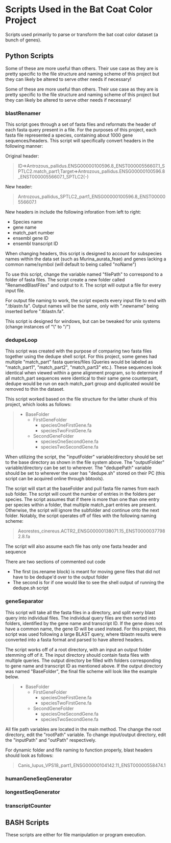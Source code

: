 # Scripts Used in the Bat Coat Color Project
Scripts used primarily to parse or transform the bat coat color dataset (a bunch of genes).


## Python Scripts

Some of these are more useful than others. Their use case as they are is pretty specific to the file structure and naming scheme of this project but they can likely be altered to serve other needs if necessary! 

Some of these are more useful than others. Their use case as they are is pretty specific to the file structure and naming scheme of this project but they can likely be altered to serve other needs if necessary! 

### blastRenamer

This script goes through a set of fasta files and reformats the header of each fasta query present in a file. For the purposes of this project, each fasta file represented a species, containing about 1000 gene sequences/headers. This script will specifically convert headers in the following manner:

Original header:
>ID=>Antrozous_pallidus.ENSG00000100596.8_ENST00000556607.1_SPTLC2.match_part1;Target=>Antrozous_pallidus.ENSG00000100596.8_ENST00000556607.1_SPTLC2(-)

New header:
>Antrozous_pallidus_SPTLC2_part1_ENSG00000100596.8_ENST00000556607.1

New headers in include the following inforation from left to right:
- Species name
- gene name
- match_part number
- ensembl gene ID
- ensembl transcript ID

When changing headers, this script is designed to account for subspecies names within the data set (such as Murina_aurata_feae) and genes lacking a common name/symbol (will default to being called "noName")

To use this script, change the variable named "filePath" to correspond to a folder of fasta files. The script create a new folder called "RenamedBlastFiles" and output to it. The script will output a file for every input file.

For output file naming to work, the script expects every input file to end with ".tblastn.fa". Output names will be the same, only with ".newname" being inserted before ".tblastn.fa". 

This script is designed for windows, but can be tweaked for unix systems (change instances of "\\" to "/")

### dedupeLoop

This script was created with the purpose of comparing two fasta files together using the dedupe shell script. For this project, some genes had multiple "match_part" fasta queries/files (Queries would be labeled as "match_part1", "match_part2", "match_part3" etc.). These sequences look identical when viewed within a gene alignment program, so to determine if all match_part sequences were identical to their same gene counterpart, dedupe would be run on each match_part group and duplicated would be removed to thin the dataset. 

This script worked based on the file structure for the latter chunk of this project, which looks as follows:

>- BaseFolder
>   - FirstGeneFolder
>       - speciesOneFirstGene.fa
>       - speciesTwoFirstGene.fa
>   - SecondGeneFolder  
>       - speciesOneSecondGene.fa
>       - speciesTwoSecondGene.fa

When utilizing the script, the "inputFolder" variable/directory should be set to the base directory as shown in the file system above. The "outputFolder" variable/directory can be set to wherever. The "dedupePath" variable should be set to wherever the user has "dedupe.sh" stored on their PC (this script can be acquired online through bbtools).

The script will start at the baseFolder and pull fasta file names from each sub folder. The script will count the number of entries in the folders per species. The script assumes that if there is more than one than one entry per species within a folder, that multiple match_part entries are present. Otherwise, the script will ignore the subfolder and continue onto the next folder. Notably, the script operates off of files with the following naming scheme:

>Aeorestes_cinereus.ACTR2_ENSG00000138071.15_ENST00000377982.8.fa

The script will also assume each file has only one fasta header and sequence

There are two sections of commented out code

- The first (os.rename block) is meant for moving gene files that did not have to be dedupe'd over to the output folder
- The second is for if one would like to see the shell output of running the dedupe.sh script


### geneSeparator

This script will take all the fasta files in a directory, and split every blast query into individual files. The individual query files are then sorted into folders, identified by the gene name and transcript ID. If the gene does not have a common name, the gene ID will be used instead. For this project, this script was used following a large BLAST query, where tblastn results were converted into a fasta format and parsed to have altered headers. 

The script works off of a root directory, with an input an output folder stemming off of it. The input directory should contain fasta files with multiple queries. The output directory be filled with folders corresponding to gene name and transcript ID as mentioned above. If the output directory was named "BaseFolder", the final file scheme will look like the example below.

>- BaseFolder
>   - FirstGeneFolder
>       - speciesOneFirstGene.fa
>       - speciesTwoFirstGene.fa
>   - SecondGeneFolder  
>       - speciesOneSecondGene.fa
>       - speciesTwoSecondGene.fa

All file path variables are located in the main method. The change the root directory, edit the "rootPath" variable. To change input/output directory, edit the "inputPath" and "outPath" respectively.

For dynamic folder and file naming to function properly, blast headers should look as follows:

>Canis_lupus_VPS18_part1_ENSG00000104142.11_ENST00000558474.1



### humanGeneSeqGenerator

### longestSeqGenerator

### transcriptCounter


## BASH Scripts

These scripts are either for file manipulation or program execution.